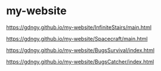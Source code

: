 # my-website
https://gdngy.github.io/my-website/InfiniteStairs/main.html

https://gdngy.github.io/my-website/Spacecraft/main.html

https://gdngy.github.io/my-website/BugsSurvival/index.html

https://gdngy.github.io/my-website/BugsCatcher/index.html
